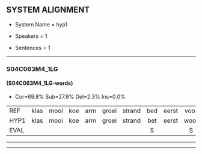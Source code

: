 
## SYSTEM ALIGNMENT

- System Name = hyp1

- Speakers = 1

- Sentences = 1

---

### S04C063M4_1LG

#### (S04C063M4_1LG-words)

- Cor=69.8%	Sub=27.9%	Del=2.3%	Ins=0.0%

|  |  |  |  |  |  |  |  |  |  |  |  |  |  |  |  |  |  |  |  |  |  |  |  |  |  |  |  |  |  |  |  |  |  |  |  |  |  |  |  |  |  |  |  |
|:--- |:---:|:---:|:---:|:---:|:---:|:---:|:---:|:---:|:---:|:---:|:---:|:---:|:---:|:---:|:---:|:---:|:---:|:---:|:---:|:---:|:---:|:---:|:---:|:---:|:---:|:---:|:---:|:---:|:---:|:---:|:---:|:---:|:---:|:---:|:---:|:---:|:---:|:---:|:---:|:---:|:---:|:---:|:---:|
| REF | klas | mooi | koe | arm | groei | strand | bed | eerst | voor | draai | * | sjaal | herfst | duur | straat | leeuw | clown | * | hoek | krant | hout | vriend | gauw | * | chips | groen | feest | reis | jas | huis | paard | vijf | muts | nieuw | kind | bang | oog | zacht | schoen | plas | neus | knoop | plank |
| HYP1 | klas | mooi | koe | arm | groei | strand | bet | eerst | woor | draai | sia | sjaal | herfst | duur | straat | leeuw | klouw | kla | hoek | krant | hat | vriend |  | gaw | chips | groen | veest | rijs | jas | huis | baard | vijf | muts | nieuw | kind | bang | oog | zacht | schoon | plas | neus | knoop | plan |
| EVAL |  |  |  |  |  |  | S |  | S |  | S |  |  |  |  |  | S | S |  |  | S |  | D | S |  |  | S | S |  |  | S |  |  |  |  |  |  |  | S |  |  |  | S |
---

---
